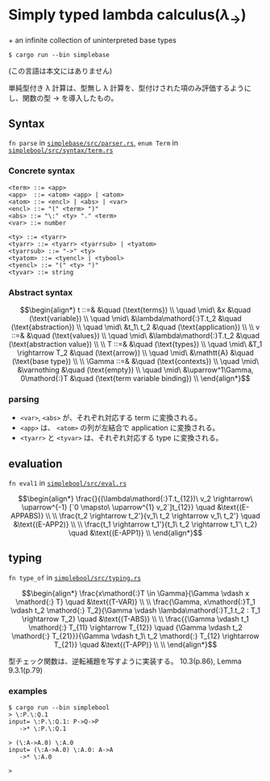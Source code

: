 # Simply typed lambda calculus($\lambda_{\rightarrow}$)

\+ an infinite collection of uninterpreted base types

```
$ cargo run --bin simplebase
```

(この言語は本文にはありません)

単純型付き λ 計算は、型無し λ 計算を、型付けされた項のみ評価するようにし、関数の型 $\rightarrow$ を導入したもの。

## Syntax

`fn parse` in [`simplebase/src/parser.rs`](https://github.com/kisepichu/tapl-rs/blob/main/simplebool/src/parser.rs), `enum Term` in [`simplebool/src/syntax/term.rs`](https://github.com/kisepichu/tapl-rs/blob/main/simplebool/src/syntax/term.rs)

### Concrete syntax

```bnf
<term> ::= <app>
<app>  ::= <atom> <app> | <atom>
<atom> ::= <encl> | <abs> | <var>
<encl> ::= "(" <term> ")"
<abs> ::= "\:" <ty> "." <term>
<var> ::= number

<ty> ::= <tyarr>
<tyarr> ::= <tyarr> <tyarrsub> | <tyatom>
<tyarrsub> ::= "->" <ty>
<tyatom> ::= <tyencl> | <tybool>
<tyencl> ::= "(" <ty> ")"
<tyvar> ::= string
```

### Abstract syntax

```math
\begin{align*}
t ::=&   &\quad (\text{terms}) \\
  \quad \mid\ &x &\quad (\text{variable}) \\
  \quad \mid\ &\lambda\mathord{:}T.t_2  &\quad (\text{abstraction}) \\
  \quad \mid\ &t_1\ t_2 &\quad (\text{application}) \\
  \\
v ::=&   &\quad (\text{values}) \\
  \quad \mid\ &\lambda\mathord{:}T.t_2 &\quad (\text{abstraction value}) \\
  \\
T ::=&   &\quad (\text{types}) \\
  \quad \mid\ &T_1 \rightarrow T_2 &\quad (\text{arrow}) \\
  \quad \mid\ &\mathtt{A} &\quad (\text{base type}) \\
  \\
\Gamma ::=&   &\quad (\text{contexts}) \\
  \quad \mid\ &\varnothing &\quad (\text{empty}) \\
  \quad \mid\ &\uparrow^1\Gamma, 0\mathord{:}T &\quad (\text{term variable binding}) \\
\end{align*}
```

### parsing

- `<var>`, `<abs>` が、それぞれ対応する term に変換される。
- `<app>` は、 `<atom>` の列が左結合で application に変換される。
- `<tyarr>` と `<tyvar>` は、それぞれ対応する type に変換される。

## evaluation

`fn eval1` in [`simplebool/src/eval.rs`](https://github.com/kisepichu/tapl-rs/blob/main/simplebool/src/eval.rs)

```math
\begin{align*}
\frac{}{(\lambda\mathord{:}T.t_{12})\ v_2 \rightarrow\ \uparrow^{-1} [`0 \mapsto\ \uparrow^{1} v_2`]t_{12}} \quad &\text{(E-APPABS)} \\
\\
\frac{t_2 \rightarrow t_2'}{v_1\ t_2 \rightarrow v_1\ t_2'} \quad &\text{(E-APP2)} \\
\\
\frac{t_1 \rightarrow t_1'}{t_1\ t_2 \rightarrow t_1'\ t_2} \quad &\text{(E-APP1)} \\
\end{align*}
```

## typing

`fn type_of` in [`simplebool/src/typing.rs`](https://github.com/kisepichu/tapl-rs/blob/main/simplebool/src/typing.rs)

```math
\begin{align*}
\frac{x\mathord{:}T \in \Gamma}{\Gamma \vdash x \mathord{:} T} \quad &\text{(T-VAR)} \\
\\
\frac{\Gamma, x\mathord{:}T_1 \vdash t_2 \mathord{:} T_2}{\Gamma \vdash \lambda\mathord{:}T_1.t_2 : T_1 \rightarrow T_2} \quad &\text{(T-ABS)} \\
\\
\frac{{\Gamma \vdash t_1 \mathord{:} T_{11} \rightarrow T_{12}} \quad {\Gamma \vdash t_2 \mathord{:} T_{21}}}{\Gamma \vdash t_1\ t_2 \mathord{:} T_{12} \rightarrow T_{21}} \quad &\text{(T-APP)} \\
\\
\end{align*}
```

型チェック関数は、逆転補題を写すように実装する。 10.3(p.86), Lemma 9.3.1(p.79)

### examples

```
$ cargo run --bin simplebool
> \:P.\:Q.1
input= \:P.\:Q.1: P->Q->P
   ->* \:P.\:Q.1

> (\:A->A.0) \:A.0
input= (\:A->A.0) \:A.0: A->A
   ->* \:A.0

>
```
